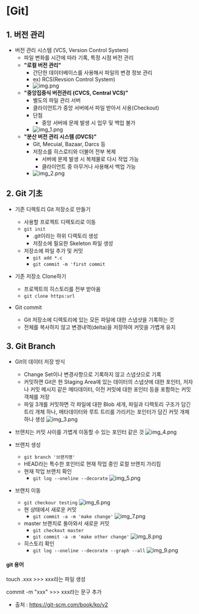 # [Git]



## 1. 버전 관리



- 버전 관리 시스템 (VCS, Version Control System)
  - 파일 변화를 시간에 따라 기록, 특정 시점 버전 관리
  - **"로컬 버전 관리"**
    - 간단한 데이터베이스를 사용해서 파일의 변경 정보 관리
    - ex) RCS(Revsion Control System)
    - ![img.png](./img/img.png)
  - **"중앙집중식 버전관리 (CVCS, Central VCS)"**
    - 별도의 파일 관리 서버
    - 클라이언트가 중앙 서버에서 파일 받아서 사용(Checkout)
    - 단점
      - 중앙 서버에 문제 발생 시 업무 및 백업 불가
    - ![img_1.png](img_1.png)
  - **"분산 버전 관리 시스템 (DVCS)"**
    - Git, Mecuial, Bazaar, Darcs 등
    - 저장소를 히스로티와 더불어 전부 복제
      - 서버에 문제 발생 시 복제물로 다시 작업 가능
      - 클라이언트 중 아무거나 사용해서 백업 가능
    - ![img_2.png](img_2.png)



## 2. Git 기초



- 기존 디렉토리 Git 저장소로 만들기
  - 사용할 프로젝트 디렉토리로 이동
  - `git init`
    - .git이라는 하위 디렉토리 생성
    - 저장소에 필요한 Skeleton 파일 생성
  - 저장소에 파일 추가 및 커밋
    - `git add *.c`
    - `git commit -m 'first commit`

- 기존 저장소 Clone하기
  - 프로젝트의 히스토리를 전부 받아옴
  - `git clone https:url`

- Git commit
  - Git 저장소에 디렉토리에 있는 모든 파일에 대한 스냅샷을 기록하는 것
  - 전체를 복사하지 않고 변경내역(delta)을 저장하여 커밋을 가볍게 유지



## 3. Git Branch



- Git의 데이터 저장 방식
  - Change Set이나 변경사항으로 기록하지 않고 스냅샷으로 기록
  - 커밋하면 Git은 현 Staging Area에 있는 데이터의 스냅샷에 대한 포인터, 저자나 커밋 메시지 같은 메타데이터, 이전 커밋에 대한 포인터 등을 포함하는 커밋 객체를 저장
  - 파일 3개를 커밋하면 각 파일에 대한 Blob 세개, 파일과 디렉토리 구조가 담긴 트리 개체 하나, 메타데이터와 루트 트리를 가리키는 포인터가 담긴 커밋 개체 하나 생성
  ![img_3.png](img_3.png)

- 브랜치는 커밋 사이를 가볍게 이동할 수 있는 포인터 같은 것
![img_4.png](img_4.png)

- 브랜치 생성
  - `git branch '브랜치명'`
  - HEAD라는 특수한 포인터로 현재 작업 중인 로컬 브랜치 가리킴
  - 현재 작업 브랜치 확인
    - `git log --oneline --decorate`
    ![img_5.png](img_5.png)

- 브랜치 이동
  - `git checkour testing`
  ![img_6.png](img_6.png)
  - 현 상태에서 새로운 커밋
    - `git commit -a -m 'make change'`
    ![img_7.png](img_7.png)
  - master 브랜치로 돌아와서 새로운 커밋
    - `git checkout master`
    - `git commit -a -m 'make other change'`
    ![img_8.png](img_8.png)
  - 히스토리 확인
    - `git log --oneline --decorate --graph --all`
    ![img_9.png](img_9.png)





#### git 용어

touch .xxx 	>>>	xxx라는 파일 생성

commit -m "xxx"  >>>	xxx라는 문구 추가












- 출처 : https://git-scm.com/book/ko/v2
